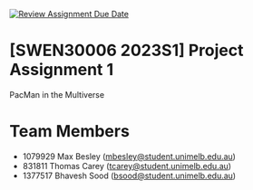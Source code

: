 [![Review Assignment Due Date](https://classroom.github.com/assets/deadline-readme-button-8d59dc4de5201274e310e4c54b9627a8934c3b88527886e3b421487c677d23eb.svg)](https://classroom.github.com/a/l7Jqvftw)
# [SWEN30006 2023S1] Project Assignment 1
PacMan in the Multiverse
# Team Members
- 1079929 Max Besley   (<mbesley@student.unimelb.edu.au>)
- 831811  Thomas Carey (<tcarey@student.unimelb.edu.au>)
- 1377517 Bhavesh Sood (<bsood@student.unimelb.edu.au>)
